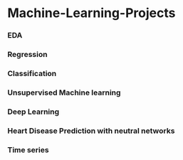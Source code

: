 # Machine-Learning-Projects
### EDA 
### Regression
### Classification
### Unsupervised Machine learning
### Deep Learning
### Heart Disease Prediction with neutral networks
### Time series
